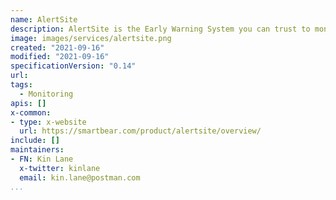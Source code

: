 ```yaml
---
name: AlertSite
description: AlertSite is the Early Warning System you can trust to monitor your websites, web apps, and APIs from all over the world and within your private networks. 
image: images/services/alertsite.png
created: "2021-09-16"
modified: "2021-09-16"
specificationVersion: "0.14"
url: 
tags:
  - Monitoring
apis: []
x-common:
- type: x-website
  url: https://smartbear.com/product/alertsite/overview/
include: []
maintainers:
- FN: Kin Lane
  x-twitter: kinlane
  email: kin.lane@postman.com
...
```

